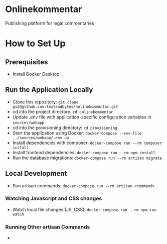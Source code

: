 # Onlinekommentar
Publishing platform for legal commentaries

# How to Set Up

## Prerequisites
- Install Docker Desktop

## Run the Application Locally
- Clone this repository: `git clone git@github.com:textandbytes/onlinekommentar.git`
- cd into the project directory: `cd onlinekommentar`
- Update .env file with application-specific configuration variables in `sources/webapp`
- cd into the provisioning directory: `cd provisioning`
- Start the application using Docker: `docker-compose --env-file ../sources/webapp/.env up`
- Install dependencies with composer: `docker-compose run --rm composer install`
- Install frontend dependencies: `docker-compose run --rm npm install`
- Run the database migrations: `docker-compose run --rm artisan migrate`

## Local Development
- Run artisan commands: `docker-compose run --rm artisan <command>`

### Watching Javascript and CSS changes
- Watch local file changes (JS, CSS): `docker-compose run --rm npm run watch`

### Running Other artisan Commands
- 
